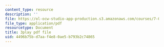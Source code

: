 ```yaml
---
content_type: resource
description: ''
file: https://ol-ocw-studio-app-production.s3.amazonaws.com/courses/7-05-general-biochemistry-spring-2020/4496b75bd7aaf4e80ae5b793b2c74865_Ed0Wg-5YYCk.pdf
file_type: application/pdf
resourcetype: Document
title: 3play pdf file
uid: 4496b75b-d7aa-f4e8-0ae5-b793b2c74865
---
```

